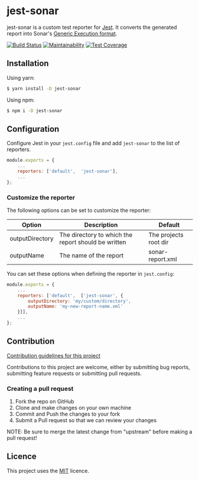 # jest-sonar

jest-sonar is a custom test reporter for [Jest](https://jestjs.io/).
It converts the generated report into Sonar's [Generic Execution format](https://docs.sonarqube.org/latest/analysis/generic-test/#header-2).

[![Build Status](https://travis-ci.org/sh33dafi/jest-sonar.svg?branch=master)](https://travis-ci.org/sh33dafi/jest-sonar)
[![Maintainability](https://api.codeclimate.com/v1/badges/5d705f505c5aeca0a732/maintainability)](https://codeclimate.com/github/sh33dafi/jest-sonar/maintainability)
[![Test Coverage](https://api.codeclimate.com/v1/badges/5d705f505c5aeca0a732/test_coverage)](https://codeclimate.com/github/sh33dafi/jest-sonar/test_coverage)

## Installation

Using yarn:
```bash
$ yarn install -D jest-sonar
```

Using npm:
```bash
$ npm i -D jest-sonar
```

## Configuration

Configure Jest in your `jest.config` file and add `jest-sonar` to the list of reporters.
```javascript
module.exports = {
    ...
    reporters: ['default',  'jest-sonar'],
    ...
};

```

### Customize the reporter

The following options can be set to customize the reporter:

 | Option          | Description                                         | Default               |
 |-----------------|-----------------------------------------------------|-----------------------|
 | outputDirectory | The directory to which the report should be written | The projects root dir |
 | outputName      | The name of the report                              | sonar-report.xml      |
 
 You can set these options when defining the reporter in `jest.config`:
 
 ```javascript
 module.exports = {
     ...
     reporters: ['default',  ['jest-sonar', {
         outputDirectory: 'my/custom/directory',
         outputName: 'my-new-report-name.xml'
     }]],
     ...
 };

 ```

## Contribution

[Contribution guidelines for this project](CONTRIBUTING.md)

Contributions to this project are welcome, either by submitting bug reports, submitting feature requests or submitting pull requests.

### Creating a pull request 
1. Fork the repo on GitHub
2. Clone and make changes on your own machine
3. Commit and Push the changes to your fork
4. Submit a Pull request so that we can review your changes

NOTE: Be sure to merge the latest change from "upstream" before making a pull request!

## Licence

This project uses the [MIT](LICENSE) licence.
